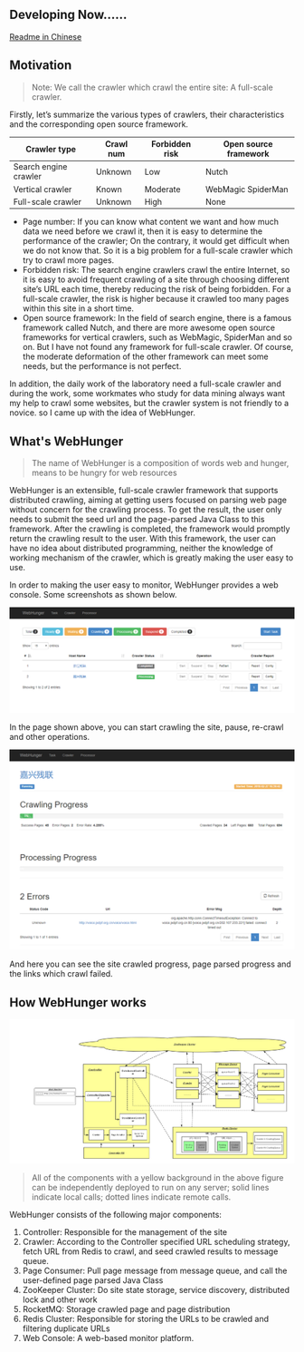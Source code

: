 ## Developing Now......

[Readme in Chinese](https://github.com/jerry-sc/webhunger/blob/master/README-ZH.md)

## Motivation

> Note: We call the crawler which crawl the entire site: A full-scale crawler.

Firstly, let’s summarize the various types of crawlers, their characteristics and the corresponding open source framework.

Crawler type | Crawl num | Forbidden risk | Open source framework
---|---|---|---
Search engine crawler | Unknown | Low | Nutch
Vertical crawler | Known | Moderate | WebMagic SpiderMan
Full-scale crawler | Unknown | High | None

- Page number: If you can know what content we want and how much data we need before we crawl it, then it is easy to determine the performance of the crawler; On the contrary, it would get difficult when we do not know that. So it is a big problem for a full-scale crawler which try to crawl more pages.
- Forbidden risk: The search engine crawlers crawl the entire Internet, so it is easy to avoid frequent crawling of a site through choosing different site’s URL each time, thereby reducing the risk of being forbidden. For a full-scale crawler, the risk is higher because it crawled too many pages within this site in a short time.
- Open source framework: In the field of search engine, there is a famous framework called Nutch, and there are more awesome open source frameworks for vertical crawlers, such as WebMagic, SpiderMan and so on. But I have not found any framework for full-scale crawler. Of course, the moderate deformation of the other framework can meet some needs, but the performance is not perfect.

In addition, the daily work of the laboratory need a full-scale crawler and during the work, some workmates who study for data mining always want my help to crawl some websites, but the crawler system is not friendly to a novice. so I came up with the idea of WebHunger.

## What's WebHunger

> The name of WebHunger is a composition of words web and hunger, means to be hungry for web resources

WebHunger is an extensible, full-scale crawler framework that supports distributed crawling, aiming at getting users focused on parsing web page without concern for the crawling process. To get the result, the user only needs to submit the seed url and the page-parsed Java Class to this framework. After the crawling is completed, the framework would promptly return the crawling result to the user. With this framework, the user can have no idea about distributed programming, neither the knowledge of working mechanism of the crawler, which is greatly making the user easy to use.

In order to making the user easy to monitor, WebHunger provides a web console. Some screenshots as shown below.

![image](https://github.com/jerry-sc/webhunger/blob/master/doc/screenshot/hosts_control.png?raw=true)

In the page shown above, you can start crawling the site, pause, re-crawl and other operations.

![image](https://raw.githubusercontent.com/jerry-sc/webhunger/master/doc/screenshot/host_progress.png)

And here you can see the site crawled progress, page parsed progress and the links which crawl failed.

## How WebHunger works

![image](https://github.com/jerry-sc/webhunger/blob/master/doc/screenshot/arch.png?raw=true)

> All of the components with a yellow background in the above figure can be independently deployed to run on any server; solid lines indicate local calls; dotted lines indicate remote calls.

WebHunger consists of the following major components:
1. Controller: Responsible for the management of the site
2. Crawler: According to the Controller specified URL scheduling strategy, fetch URL from Redis to crawl, and seed crawled results to message queue.
3. Page Consumer: Pull page message from message queue, and call the user-defined page parsed Java Class
4. ZooKeeper Cluster: Do site state storage, service discovery, distributed lock and other work
5. RocketMQ: Storage crawled page and page distribution
6. Redis Cluster: Responsible for storing the URLs to be crawled and filtering duplicate URLs
7. Web Console: A web-based monitor platform.

